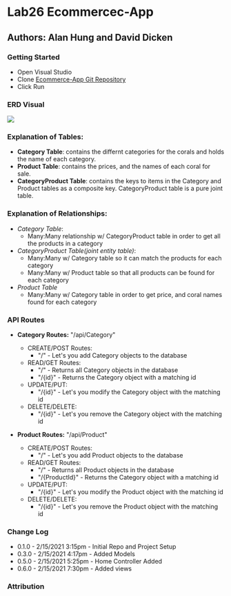 # Lab26 Ecommercec-App

## Authors: Alan Hung and David Dicken

### Getting Started
* Open Visual Studio
* Clone [Ecommerce-App Git Repository](https://github.com/AlanYHung/401-dotnet-Ecommerce-App.git)
* Click Run

### ERD Visual
![](./401-dotnet-Ecommerce-App/assets/EcommerceERD.png)

### Explanation of Tables:
- **Category Table**: contains the differnt categories for the corals and holds the name of each category.
- **Product Table**: contains the prices, and the names of each coral for sale.
- **CategoryProduct Table**: contains the keys to items in the  Category and Product tables as a composite key. CategoryProduct table is a pure joint table.

### Explanation of Relationships:
-  *Category Table*:
   - Many:Many relationship w/ CategoryProduct table in order to get all the products in a category
- *CategoryProduct Table(joint entity table)*:
  - Many:Many w/ Category table so it can match the products for each category
  - Many:Many w/ Product table so that all products can be found for each category
- *Product Table* 
  - Many:Many w/ Category table in order to get price, and coral names found for each category

### API Routes
* __Category Routes:__ "/api/Category"
	* CREATE/POST Routes:
		* "/" - Let's you add Category objects to the database
	* READ/GET Routes:
		* "/" - Returns all Category objects in the database
		* "/{id}" - Returns the Category object with a matching id
	* UPDATE/PUT:
		* "/{id}" - Let's you modify the Category object with the matching id
	* DELETE/DELETE:
		* "/{id}" - Let's you remove the Category object with the matching id

* __Product Routes:__ "/api/Product"
	* CREATE/POST Routes:
		* "/" - Let's you add Product objects to the database
	* READ/GET Routes:
		* "/" - Returns all Product objects in the database
		* "/{ProductId}" - Returns the Category object with a matching id
	* UPDATE/PUT:
		* "/{id}" - Let's you modify the Product object with the matching id
	* DELETE/DELETE:
		* "/{id}" - Let's you remove the Product object with the matching id
    
### Change Log
* 0.1.0 - 2/15/2021 3:15pm - Initial Repo and Project Setup
* 0.3.0 - 2/15/2021 4:17pm - Added Models 
* 0.5.0 - 2/15/2021 5:25pm - Home Controller Added
* 0.6.0 - 2/15/2021 7:30pm - Added views

### Attribution
